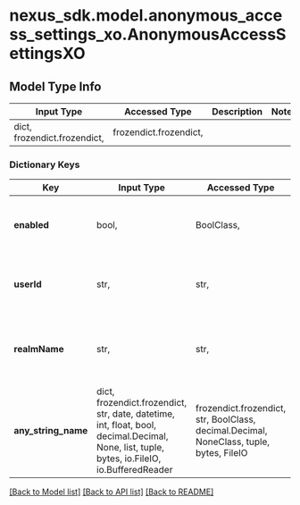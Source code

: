 # nexus_sdk.model.anonymous_access_settings_xo.AnonymousAccessSettingsXO

## Model Type Info

| Input Type                   | Accessed Type          | Description | Notes |
| ---------------------------- | ---------------------- | ----------- | ----- |
| dict, frozendict.frozendict, | frozendict.frozendict, |             |

### Dictionary Keys

| Key                 | Input Type                                                                                                                                  | Accessed Type                                                                           | Description                                                        | Notes      |
| ------------------- | ------------------------------------------------------------------------------------------------------------------------------------------- | --------------------------------------------------------------------------------------- | ------------------------------------------------------------------ | ---------- |
| **enabled**         | bool,                                                                                                                                       | BoolClass,                                                                              | Whether or not Anonymous Access is enabled                         | [optional] |
| **userId**          | str,                                                                                                                                        | str,                                                                                    | The username of the anonymous account                              | [optional] |
| **realmName**       | str,                                                                                                                                        | str,                                                                                    | The name of the authentication realm for the anonymous account     | [optional] |
| **any_string_name** | dict, frozendict.frozendict, str, date, datetime, int, float, bool, decimal.Decimal, None, list, tuple, bytes, io.FileIO, io.BufferedReader | frozendict.frozendict, str, BoolClass, decimal.Decimal, NoneClass, tuple, bytes, FileIO | any string name can be used but the value must be the correct type | [optional] |

[[Back to Model list]](../../README.md#documentation-for-models) [[Back to API list]](../../README.md#documentation-for-api-endpoints) [[Back to README]](../../README.md)
